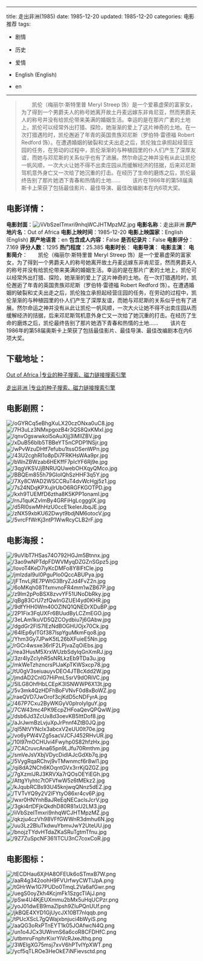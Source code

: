 
---
title: 走出非洲(1985)
date: 1985-12-20
updated: 1985-12-20
categories: 电影推荐
tags:
- 剧情
- 历史
- 爱情

- English (English)
- en
---


> 　　凯伦（梅丽尔·斯特里普 Meryl Streep 饰）是一个爱慕虚荣的富家女，为了得到一个男爵夫人的称号她离开故土丹麦远嫁东非肯尼亚，然而男爵夫人的称号并没有给凯伦带来美满的婚姻生活。幸运的是在那片广袤的土地上，凯伦可以经常外出打猎、探险，她渐渐的爱上了这片神奇的土地。在一次打猎遇险时，凯伦邂逅了年青的英国贵族邓尼斯（罗伯特·雷德福 Robert Redford 饰）。在遭遇婚姻的破裂和丈夫出走之后，凯伦独立承担起经营庄园的任务，在劳动的过程中，凯伦渐渐的与种植园里的仆人们产生了深厚友谊，而她与邓尼斯的关系似乎也有了进展。然尔命运之神并没有从此让凯伦一帆风顺，一次大火让她不得不出卖庄园从而缓解经济的拮据，后来邓尼斯驾机意外身亡又一次给了她沉重的打击。在经历了生命的磨炼之后，凯伦最终告别了那片她洒下青春和热情的土地…… 　　该片在1986年的第58届奥斯卡上荣获了包括最佳影片、最佳导演、最佳改编剧本在内6项大奖。　

## **电影详情**：

**电影封面**：<img src="https://image.tmdb.org/t/p/w200/iiVbSzeITmxri9nhqWCJHTMpzMZ.jpg" alt="/iiVbSzeITmxri9nhqWCJHTMpzMZ.jpg" title="/iiVbSzeITmxri9nhqWCJHTMpzMZ.jpg">
**电影名称**：走出非洲
**原产地片名**：Out of Africa
**电影上映时间**：1985-12-20
**电影上映国家**：English (English)
**原产地语言**：en
**包含成人内容**：False
**是否纪录片**：False
**电影评分**：7.169
**评分人数**：1295
**热门程度**：25.385
**电影时长**：
**电影导演**：
**电影主演**：
**电影简介**：　　凯伦（梅丽尔·斯特里普 Meryl Streep 饰）是一个爱慕虚荣的富家女，为了得到一个男爵夫人的称号她离开故土丹麦远嫁东非肯尼亚，然而男爵夫人的称号并没有给凯伦带来美满的婚姻生活。幸运的是在那片广袤的土地上，凯伦可以经常外出打猎、探险，她渐渐的爱上了这片神奇的土地。在一次打猎遇险时，凯伦邂逅了年青的英国贵族邓尼斯（罗伯特·雷德福 Robert Redford 饰）。在遭遇婚姻的破裂和丈夫出走之后，凯伦独立承担起经营庄园的任务，在劳动的过程中，凯伦渐渐的与种植园里的仆人们产生了深厚友谊，而她与邓尼斯的关系似乎也有了进展。然尔命运之神并没有从此让凯伦一帆风顺，一次大火让她不得不出卖庄园从而缓解经济的拮据，后来邓尼斯驾机意外身亡又一次给了她沉重的打击。在经历了生命的磨炼之后，凯伦最终告别了那片她洒下青春和热情的土地…… 　　该片在1986年的第58届奥斯卡上荣获了包括最佳影片、最佳导演、最佳改编剧本在内6项大奖。　

## **下载地址**：
[Out of Africa |专业的种子搜索、磁力链接搜索引擎](https://movie.amd794.com:2083/?search=Out%20of%20Africa&ordering=&mode=match_phrase&page_size=10&page=1)

[走出非洲 |专业的种子搜索、磁力链接搜索引擎](https://movie.amd794.com:2083/?search=%E8%B5%B0%E5%87%BA%E9%9D%9E%E6%B4%B2&ordering=&mode=match_phrase&page_size=10&page=1)
 

## **电影剧照**：
<img src="https://image.tmdb.org/t/p/original/oGYRCq5eBhgXuLX20czONxa0uC8.jpg" alt="/oGYRCq5eBhgXuLX20czONxa0uC8.jpg" title="/oGYRCq5eBhgXuLX20czONxa0uC8.jpg"><img src="https://image.tmdb.org/t/p/original/7H3uLz3NMxpgozB4r3QS8QxKMxI.jpg" alt="/7H3uLz3NMxpgozB4r3QS8QxKMxI.jpg" title="/7H3uLz3NMxpgozB4r3QS8QxKMxI.jpg"><img src="https://image.tmdb.org/t/p/original/qnvOgswwkol5oAuXIjj3lMllZBV.jpg" alt="/qnvOgswwkol5oAuXIjj3lMllZBV.jpg" title="/qnvOgswwkol5oAuXIjj3lMllZBV.jpg"><img src="https://image.tmdb.org/t/p/original/xDuB56bIb5TBBeYT5nCPDP1NSjr.jpg" alt="/xDuB56bIb5TBBeYT5nCPDP1NSjr.jpg" title="/xDuB56bIb5TBBeYT5nCPDP1NSjr.jpg"><img src="https://image.tmdb.org/t/p/original/wPvWzuDHtf7efubu1tssOSenWPn.jpg" alt="/wPvWzuDHtf7efubu1tssOSenWPn.jpg" title="/wPvWzuDHtf7efubu1tssOSenWPn.jpg"><img src="https://image.tmdb.org/t/p/original/43U2cghRI1o8pDi7FRKHsWAa9pr.jpg" alt="/43U2cghRI1o8pDi7FRKHsWAa9pr.jpg" title="/43U2cghRI1o8pDi7FRKHsWAa9pr.jpg"><img src="https://image.tmdb.org/t/p/original/bWnZBWzab6HEKffF7pIcYF6Rj9e.jpg" alt="/bWnZBWzab6HEKffF7pIcYF6Rj9e.jpg" title="/bWnZBWzab6HEKffF7pIcYF6Rj9e.jpg"><img src="https://image.tmdb.org/t/p/original/3qgVKSVJjBNRUQUwebOHXqyQMco.jpg" alt="/3qgVKSVJjBNRUQUwebOHXqyQMco.jpg" title="/3qgVKSVJjBNRUQUwebOHXqyQMco.jpg"><img src="https://image.tmdb.org/t/p/original/BBQEm855h79GIoIQhSzHHF3q5Y.jpg" alt="/BBQEm855h79GIoIQhSzHHF3q5Y.jpg" title="/BBQEm855h79GIoIQhSzHHF3q5Y.jpg"><img src="https://image.tmdb.org/t/p/original/7Xy8CWAD2WSCCRuT4dvWcHgj5z1.jpg" alt="/7Xy8CWAD2WSCCRuT4dvWcHgj5z1.jpg" title="/7Xy8CWAD2WSCCRuT4dvWcHgj5z1.jpg"><img src="https://image.tmdb.org/t/p/original/7s24NDqKPXujlrUbO6RGFKGOTPD.jpg" alt="/7s24NDqKPXujlrUbO6RGFKGOTPD.jpg" title="/7s24NDqKPXujlrUbO6RGFKGOTPD.jpg"><img src="https://image.tmdb.org/t/p/original/kxh9TUEMfD6ztha8K5KPP1onaml.jpg" alt="/kxh9TUEMfD6ztha8K5KPP1onaml.jpg" title="/kxh9TUEMfD6ztha8K5KPP1onaml.jpg"><img src="https://image.tmdb.org/t/p/original/rnJ1quKZvlmBy4GRFiHgLcgggIX.jpg" alt="/rnJ1quKZvlmBy4GRFiHgLcgggIX.jpg" title="/rnJ1quKZvlmBy4GRFiHgLcgggIX.jpg"><img src="https://image.tmdb.org/t/p/original/d5RI0swMhHzU0ccE1keIerJbqJE.jpg" alt="/d5RI0swMhHzU0ccE1keIerJbqJE.jpg" title="/d5RI0swMhHzU0ccE1keIerJbqJE.jpg"><img src="https://image.tmdb.org/t/p/original/zNX59xbKU62Dwyt9bdjNM6otocV.jpg" alt="/zNX59xbKU62Dwyt9bdjNM6otocV.jpg" title="/zNX59xbKU62Dwyt9bdjNM6otocV.jpg"><img src="https://image.tmdb.org/t/p/original/5vrcFfWrKj3ntP1WwRcyCLB2rF.jpg" alt="/5vrcFfWrKj3ntP1WwRcyCLB2rF.jpg" title="/5vrcFfWrKj3ntP1WwRcyCLB2rF.jpg">

## **电影海报**：
<img src="https://image.tmdb.org/t/p/original/9uVlbT7HSas74O792HGJm5Btnnx.jpg" alt="/9uVlbT7HSas74O792HGJm5Btnnx.jpg" title="/9uVlbT7HSas74O792HGJm5Btnnx.jpg"><img src="https://image.tmdb.org/t/p/original/3ao9wNPTdpFDWVMyqDZGZnSGpz5.jpg" alt="/3ao9wNPTdpFDWVMyqDZGZnSGpz5.jpg" title="/3ao9wNPTdpFDWVMyqDZGZnSGpz5.jpg"><img src="https://image.tmdb.org/t/p/original/lovoT4KeD7iyKcDMFo8Y8lFtCle.jpg" alt="/lovoT4KeD7iyKcDMFo8Y8lFtCle.jpg" title="/lovoT4KeD7iyKcDMFo8Y8lFtCle.jpg"><img src="https://image.tmdb.org/t/p/original/jmlzdaI9uI0PguPlo0QccABUPya.jpg" alt="/jmlzdaI9uI0PguPlo0QccABUPya.jpg" title="/jmlzdaI9uI0PguPlo0QccABUPya.jpg"><img src="https://image.tmdb.org/t/p/original/jFTnvLjRE7PWtG3BryZJd4FvZ2n.jpg" alt="/jFTnvLjRE7PWtG3BryZJd4FvZ2n.jpg" title="/jFTnvLjRE7PWtG3BryZJd4FvZ2n.jpg"><img src="https://image.tmdb.org/t/p/original/6oMKqh08TfxmvnoFR4mm1wZB67P.jpg" alt="/6oMKqh08TfxmvnoFR4mm1wZB67P.jpg" title="/6oMKqh08TfxmvnoFR4mm1wZB67P.jpg"><img src="https://image.tmdb.org/t/p/original/z9lm2pPoBSX8zvvYF51UNoDbRky.jpg" alt="/z9lm2pPoBSX8zvvYF51UNoDbRky.jpg" title="/z9lm2pPoBSX8zvvYF51UNoDbRky.jpg"><img src="https://image.tmdb.org/t/p/original/qBg83CrU7zfQwInGZUEl4yd0KHR.jpg" alt="/qBg83CrU7zfQwInGZUEl4yd0KHR.jpg" title="/qBg83CrU7zfQwInGZUEl4yd0KHR.jpg"><img src="https://image.tmdb.org/t/p/original/9dfYHH0Wm40OZlNQ1QNEDrXDuBP.jpg" alt="/9dfYHH0Wm40OZlNQ1QNEDrXDuBP.jpg" title="/9dfYHH0Wm40OZlNQ1QNEDrXDuBP.jpg"><img src="https://image.tmdb.org/t/p/original/2P1Fix3FqUXFr6BUudByLCZmEGO.jpg" alt="/2P1Fix3FqUXFr6BUudByLCZmEGO.jpg" title="/2P1Fix3FqUXFr6BUudByLCZmEGO.jpg"><img src="https://image.tmdb.org/t/p/original/3eLAm1kuVD5QZCOydbiu7j6GAbw.jpg" alt="/3eLAm1kuVD5QZCOydbiu7j6GAbw.jpg" title="/3eLAm1kuVD5QZCOydbiu7j6GAbw.jpg"><img src="https://image.tmdb.org/t/p/original/dgdGr2FlS7lEzNdBOGHUOjx70Ck.jpg" alt="/dgdGr2FlS7lEzNdBOGHUOjx70Ck.jpg" title="/dgdGr2FlS7lEzNdBOGHUOjx70Ck.jpg"><img src="https://image.tmdb.org/t/p/original/64lEp6ylTGf387IspYguMkmFqo8.jpg" alt="/64lEp6ylTGf387IspYguMkmFqo8.jpg" title="/64lEp6ylTGf387IspYguMkmFqo8.jpg"><img src="https://image.tmdb.org/t/p/original/Yhm3Gy7JPwK5tL26bXFuieE5Nn.jpg" alt="/Yhm3Gy7JPwK5tL26bXFuieE5Nn.jpg" title="/Yhm3Gy7JPwK5tL26bXFuieE5Nn.jpg"><img src="https://image.tmdb.org/t/p/original/rGCr4wsxe36rlF2LPjvaZqOiEbs.jpg" alt="/rGCr4wsxe36rlF2LPjvaZqOiEbs.jpg" title="/rGCr4wsxe36rlF2LPjvaZqOiEbs.jpg"><img src="https://image.tmdb.org/t/p/original/rea3HusM5XrxWUzbSdylqGnXmRJ.jpg" alt="/rea3HusM5XrxWUzbSdylqGnXmRJ.jpg" title="/rea3HusM5XrxWUzbSdylqGnXmRJ.jpg"><img src="https://image.tmdb.org/t/p/original/3zr4lyZcIyhR5sNRLkzEb9TDa3u.jpg" alt="/3zr4lyZcIyhR5sNRLkzEb9TDa3u.jpg" title="/3zr4lyZcIyhR5sNRLkzEb9TDa3u.jpg"><img src="https://image.tmdb.org/t/p/original/mkWeTzhzncrsPlJaKpTKWSxcp78.jpg" alt="/mkWeTzhzncrsPlJaKpTKWSxcp78.jpg" title="/mkWeTzhzncrsPlJaKpTKWSxcp78.jpg"><img src="https://image.tmdb.org/t/p/original/tU0gV3seiuauyvDEO4JTBcXdd2W.jpg" alt="/tU0gV3seiuauyvDEO4JTBcXdd2W.jpg" title="/tU0gV3seiuauyvDEO4JTBcXdd2W.jpg"><img src="https://image.tmdb.org/t/p/original/jmdAD2CnIG7HiPmL5srV9dORiVC.jpg" alt="/jmdAD2CnIG7HiPmL5srV9dORiVC.jpg" title="/jmdAD2CnIG7HiPmL5srV9dORiVC.jpg"><img src="https://image.tmdb.org/t/p/original/5ILG8OhfHbLCEpK3ISNWWP6X13t.jpg" alt="/5ILG8OhfHbLCEpK3ISNWWP6X13t.jpg" title="/5ILG8OhfHbLCEpK3ISNWWP6X13t.jpg"><img src="https://image.tmdb.org/t/p/original/5v3mk4QzHDFhBoFVNvF0d8xBoWZ.jpg" alt="/5v3mk4QzHDFhBoFVNvF0d8xBoWZ.jpg" title="/5v3mk4QzHDFhBoFVNvF0d8xBoWZ.jpg"><img src="https://image.tmdb.org/t/p/original/raeQVD7JwOrof3cjKdD5cNDFyrA.jpg" alt="/raeQVD7JwOrof3cjKdD5cNDFyrA.jpg" title="/raeQVD7JwOrof3cjKdD5cNDFyrA.jpg"><img src="https://image.tmdb.org/t/p/original/467P7Cxu2ByWKGyV0plroIyIguY.jpg" alt="/467P7Cxu2ByWKGyV0plroIyIguY.jpg" title="/467P7Cxu2ByWKGyV0plroIyIguY.jpg"><img src="https://image.tmdb.org/t/p/original/7CW43mc4PK9EcpZHFoaQevQPQwW.jpg" alt="/7CW43mc4PK9EcpZHFoaQevQPQwW.jpg" title="/7CW43mc4PK9EcpZHFoaQevQPQwW.jpg"><img src="https://image.tmdb.org/t/p/original/dsb6Jd3ZcUx8d3oevKB5IttDof8.jpg" alt="/dsb6Jd3ZcUx8d3oevKB5IttDof8.jpg" title="/dsb6Jd3ZcUx8d3oevKB5IttDof8.jpg"><img src="https://image.tmdb.org/t/p/original/aJrJwmBzLvjuXpJrPnnf4ZtB0JQ.jpg" alt="/aJrJwmBzLvjuXpJrPnnf4ZtB0JQ.jpg" title="/aJrJwmBzLvjuXpJrPnnf4ZtB0JQ.jpg"><img src="https://image.tmdb.org/t/p/original/qI5NtVYNcIx3abcxV2eUU0lt70e.jpg" alt="/qI5NtVYNcIx3abcxV2eUU0lt70e.jpg" title="/qI5NtVYNcIx3abcxV2eUU0lt70e.jpg"><img src="https://image.tmdb.org/t/p/original/vo6yPW4VZg5sacVJCFJ452RHvUR.jpg" alt="/vo6yPW4VZg5sacVJCFJ452RHvUR.jpg" title="/vo6yPW4VZg5sacVJCFJ452RHvUR.jpg"><img src="https://image.tmdb.org/t/p/original/10l97mOCHUvi4Fwyhp0S82hfzHx.jpg" alt="/10l97mOCHUvi4Fwyhp0S82hfzHx.jpg" title="/10l97mOCHUvi4Fwyhp0S82hfzHx.jpg"><img src="https://image.tmdb.org/t/p/original/7CACruvcAna65pn9LJfu70Rmthm.jpg" alt="/7CACruvcAna65pn9LJfu70Rmthm.jpg" title="/7CACruvcAna65pn9LJfu70Rmthm.jpg"><img src="https://image.tmdb.org/t/p/original/smVeJsVXbjVDycDidlAJcGdXb7q.jpg" alt="/smVeJsVXbjVDycDidlAJcGdXb7q.jpg" title="/smVeJsVXbjVDycDidlAJcGdXb7q.jpg"><img src="https://image.tmdb.org/t/p/original/5VygRqaRChvj9vTMwnmcf6r8wl1.jpg" alt="/5VygRqaRChvj9vTMwnmcf6r8wl1.jpg" title="/5VygRqaRChvj9vTMwnmcf6r8wl1.jpg"><img src="https://image.tmdb.org/t/p/original/qi8dA2NCh6KOqntGVx3rrKjQZGZ.jpg" alt="/qi8dA2NCh6KOqntGVx3rrKjQZGZ.jpg" title="/qi8dA2NCh6KOqntGVx3rrKjQZGZ.jpg"><img src="https://image.tmdb.org/t/p/original/7gXzmlJRJ3KRVXa7rQOsOEYiEGh.jpg" alt="/7gXzmlJRJ3KRVXa7rQOsOEYiEGh.jpg" title="/7gXzmlJRJ3KRVXa7rQOsOEYiEGh.jpg"><img src="https://image.tmdb.org/t/p/original/AttgYIyhtc7tOFVfwW5z6tMEkz2.jpg" alt="/AttgYIyhtc7tOFVfwW5z6tMEkz2.jpg" title="/AttgYIyhtc7tOFVfwW5z6tMEkz2.jpg"><img src="https://image.tmdb.org/t/p/original/kJqubRCBs93U45knjwqQNnz5dEZ.jpg" alt="/kJqubRCBs93U45knjwqQNnz5dEZ.jpg" title="/kJqubRCBs93U45knjwqQNnz5dEZ.jpg"><img src="https://image.tmdb.org/t/p/original/TVTvYQ9y2V2lFYtyO86xr4cv6P.jpg" alt="/TVTvYQ9y2V2lFYtyO86xr4cv6P.jpg" title="/TVTvYQ9y2V2lFYtyO86xr4cv6P.jpg"><img src="https://image.tmdb.org/t/p/original/wxr0HNYnhBaJReEqNECaclsJcrV.jpg" alt="/wxr0HNYnhBaJReEqNECaclsJcrV.jpg" title="/wxr0HNYnhBaJReEqNECaclsJcrV.jpg"><img src="https://image.tmdb.org/t/p/original/3gki4rtDFjkQkdhD80R81xU2LM3.jpg" alt="/3gki4rtDFjkQkdhD80R81xU2LM3.jpg" title="/3gki4rtDFjkQkdhD80R81xU2LM3.jpg"><img src="https://image.tmdb.org/t/p/original/iiVbSzeITmxri9nhqWCJHTMpzMZ.jpg" alt="/iiVbSzeITmxri9nhqWCJHTMpzMZ.jpg" title="/iiVbSzeITmxri9nhqWCJHTMpzMZ.jpg"><img src="https://image.tmdb.org/t/p/original/qkzju4czVh98VFfGWWnR3dmhu6N.jpg" alt="/qkzju4czVh98VFfGWWnR3dmhu6N.jpg" title="/qkzju4czVh98VFfGWWnR3dmhu6N.jpg"><img src="https://image.tmdb.org/t/p/original/uu3Lz2BluTkdwuYbmvJwY2UteUU.jpg" alt="/uu3Lz2BluTkdwuYbmvJwY2UteUU.jpg" title="/uu3Lz2BluTkdwuYbmvJwY2UteUU.jpg"><img src="https://image.tmdb.org/t/p/original/bnojzTYdvHTdaZKaSRuTgtmTfnu.jpg" alt="/bnojzTYdvHTdaZKaSRuTgtmTfnu.jpg" title="/bnojzTYdvHTdaZKaSRuTgtmTfnu.jpg"><img src="https://image.tmdb.org/t/p/original/9Z7ZuSpcNF361ITCU3nC7coxCoR.jpg" alt="/9Z7ZuSpcNF361ITCU3nC7coxCoR.jpg" title="/9Z7ZuSpcNF361ITCU3nC7coxCoR.jpg">

## **电影图标**：
<img src="https://image.tmdb.org/t/p/original/tECDHau6XjHA8OFEUk6oSTmxB7W.png" alt="/tECDHau6XjHA8OFEUk6oSTmxB7W.png" title="/tECDHau6XjHA8OFEUk6oSTmxB7W.png"><img src="https://image.tmdb.org/t/p/original/aaR4g342oohH9FVUrfwyCWTlJpA.png" alt="/aaR4g342oohH9FVUrfwyCWTlJpA.png" title="/aaR4g342oohH9FVUrfwyCWTlJpA.png"><img src="https://image.tmdb.org/t/p/original/tGHrWw1G7PUDo0TmqL2Va6afGwr.png" alt="/tGHrWw1G7PUDo0TmqL2Va6afGwr.png" title="/tGHrWw1G7PUDo0TmqL2Va6afGwr.png"><img src="https://image.tmdb.org/t/p/original/uegS0oyZkh4KcjmFk1SzgcTIAjJ.png" alt="/uegS0oyZkh4KcjmFk1SzgcTIAjJ.png" title="/uegS0oyZkh4KcjmFk1SzgcTIAjJ.png"><img src="https://image.tmdb.org/t/p/original/pSw4U4KjEUXmmu2bMx5uHqUCPzr.png" alt="/pSw4U4KjEUXmmu2bMx5uHqUCPzr.png" title="/pSw4U4KjEUXmmu2bMx5uHqUCPzr.png"><img src="https://image.tmdb.org/t/p/original/yoJ01dwEB9maZlpsh9ZIuPQnUUf.png" alt="/yoJ01dwEB9maZlpsh9ZIuPQnUUf.png" title="/yoJ01dwEB9maZlpsh9ZIuPQnUUf.png"><img src="https://image.tmdb.org/t/p/original/jkBQE4XYD1GjUycJX10BT7nlqqb.png" alt="/jkBQE4XYD1GjUycJX10BT7nlqqb.png" title="/jkBQE4XYD1GjUycJX10BT7nlqqb.png"><img src="https://image.tmdb.org/t/p/original/tPUcXScL7gQWajxbnjuci4bWyiS.png" alt="/tPUcXScL7gQWajxbnjuci4bWyiS.png" title="/tPUcXScL7gQWajxbnjuci4bWyiS.png"><img src="https://image.tmdb.org/t/p/original/aaQG3oRxPTnEYT1k05JOAfwcN4Q.png" alt="/aaQG3oRxPTnEYT1k05JOAfwcN4Q.png" title="/aaQG3oRxPTnEYT1k05JOAfwcN4Q.png"><img src="https://image.tmdb.org/t/p/original/un1o4JCx3UWnmS6a6coR8CFDHfC.png" alt="/un1o4JCx3UWnmS6a6coR8CFDHfC.png" title="/un1o4JCx3UWnmS6a6coR8CFDHfC.png"><img src="https://image.tmdb.org/t/p/original/utbmruFnphrKixrYiVcRJxeJthq.png" alt="/utbmruFnphrKixrYiVcRJxeJthq.png" title="/utbmruFnphrKixrYiVcRJxeJthq.png"><img src="https://image.tmdb.org/t/p/original/3WEIgXG75msj7xvV6hPTvIYpXWT.png" alt="/3WEIgXG75msj7xvV6hPTvIYpXWT.png" title="/3WEIgXG75msj7xvV6hPTvIYpXWT.png"><img src="https://image.tmdb.org/t/p/original/ycf5qTLROe3HeOkE7iNFievsctd.png" alt="/ycf5qTLROe3HeOkE7iNFievsctd.png" title="/ycf5qTLROe3HeOkE7iNFievsctd.png">

